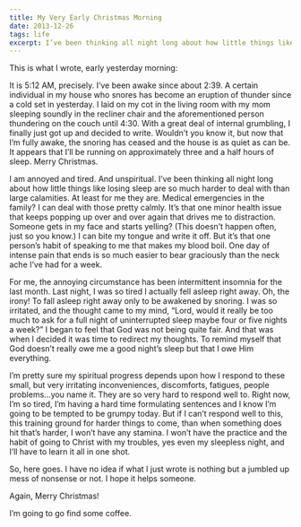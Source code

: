 ```yaml
---
title: My Very Early Christmas Morning
date: 2013-12-26
tags: life
excerpt: I’ve been thinking all night long about how little things like losing sleep are so much harder to deal with than large calamities. At least for me they are.
---
```


This is what I wrote, early yesterday morning:

It is 5:12 AM, precisely. I’ve been awake since about 2:39. A certain individual in my house who snores has become an eruption of thunder since a cold set in yesterday. I laid on my cot in the living room with my mom sleeping soundly in the recliner chair and the aforementioned person thundering on the couch until 4:30. With a great deal of internal grumbling, I finally just got up and decided to write. Wouldn’t you know it, but now that I’m fully awake, the snoring has ceased and the house is as quiet as can be. It appears that I’ll be running on approximately three and a half hours of sleep. Merry Christmas.

I am annoyed and tired. And unspiritual. I’ve been thinking all night long about how little things like losing sleep are so much harder to deal with than large calamities. At least for me they are. Medical emergencies in the family? I can deal with those pretty calmly. It’s that one minor health issue that keeps popping up over and over again that drives me to distraction. Someone gets in my face and starts yelling? (This doesn’t happen often, just so you know.) I can bite my tongue and write it off. But it’s that one person’s habit of speaking to me that makes my blood boil. One day of intense pain that ends is so much easier to bear graciously than the neck ache I’ve had for a week.   

For me, the annoying circumstance has been intermittent insomnia for the last month. Last night, I was so tired I actually fell asleep right away. Oh, the irony! To fall asleep right away only to be awakened by snoring. I was so irritated, and the thought came to my mind, “Lord, would it really be too much to ask for a full night of uninterrupted sleep maybe four or five nights a week?” I began to feel that God was not being quite fair. And that was when I decided it was time to redirect my thoughts. To remind myself that God doesn’t really owe me a good night’s sleep but that I owe Him everything.

I’m pretty sure my spiritual progress depends upon how I respond to these small, but very irritating inconveniences, discomforts, fatigues, people problems...you name it. They are so very hard to respond well to. Right now, I’m so tired, I’m having a hard time formulating sentences and I know I’m going to be tempted to be grumpy today. But if I can’t respond well to this, this training ground for harder things to come, than when something does hit that’s harder, I won’t have any stamina. I won’t have the practice and the habit of going to Christ with my troubles, yes even my sleepless night, and I’ll have to learn it all in one shot.

So, here goes. I have no idea if what I just wrote is nothing but a jumbled up mess of nonsense or not. I hope it helps someone.

Again, Merry Christmas!

I’m going to go find some coffee.